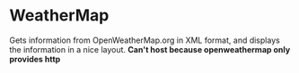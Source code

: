 # WeatherMap
Gets information from OpenWeatherMap.org in XML format, and displays the information in a nice layout.
<b>Can't host because openweathermap only provides http</b>

